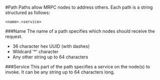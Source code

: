 #Path
Paths allow MRPC nodes to address others. Each path is a string structured as follows:

`<name>.<service>`

###Name
The name of a path specifies which nodes should receive the request.
- 36 character hex UUID (with dashes)
- Wildcard '*' character
- Any other string up to 64 characters

###Service
This part of the path specifies a service on the node(s) to invoke.
It can be any string up to 64 characters long.

